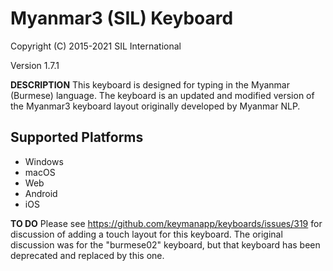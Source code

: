 Myanmar3 (SIL) Keyboard
=====================

Copyright (C) 2015-2021 SIL International

Version 1.7.1

__DESCRIPTION__
This keyboard is designed for typing in the Myanmar (Burmese) language. The keyboard is an updated and modified version of the Myanmar3 keyboard layout originally developed by Myanmar NLP.


Supported Platforms
-------------------
 * Windows
 * macOS
 * Web
 * Android
 * iOS


__TO DO__
Please see https://github.com/keymanapp/keyboards/issues/319 for discussion of adding a touch layout for this keyboard.
The original discussion was for the "burmese02" keyboard, but that keyboard has been deprecated and replaced by this one.
